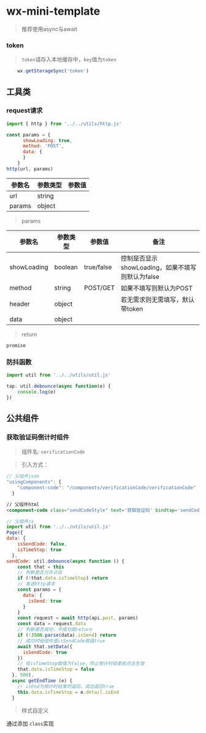 # wx-mini-template

> 推荐使用async与await

### token

> `token`请存入本地缓存中，`key`值为`token`

``` js
    wx.getStorageSync('token')
```

## **工具类**
### request请求

``` js
import { http } from '../../utils/http.js'

const params = {
      showLoading: true,
      method: 'POST',
      data: {
      }
    }
http(url, params)
```


| 参数名 | 参数类型 | 参数值 |
| --- | --- | --- |
| url | string |  |
| params | object |  |


> params


| 参数名 | 参数类型 | 参数值 |  备注 |
| --- | --- | --- | --- |
| showLoading | boolean | true/false | 控制是否显示showLoading，如果不填写则默认为false |
| method | string | POST/GET | 如果不填写则默认为POST |
| header | object |  | 若无需求则无需填写，默认带token |
| data | object |  |  |

> return

```
promise
```

### 防抖函数
``` js
import util from '../../utils/util.js'

tap: util.debounce(async function(e) {
    console.log(e)
})
```

## **公共组件**
### 获取验证码倒计时组件

> 组件名: `verificationCode`

> 引入方式：

``` js
// 父组件json
"usingComponents": {
    "component-code": "/components/verificationCode/verificationCode"
  }
```
``` html
// 父组件html
<component-code class="sendCodeStyle" text='获取验证码' bindtap='sendCode' isSendCode='{{isSendCode}}' bindendTime='getEndTime'></component-code>
```
``` js
// 父组件js
import util from '../../utils/util.js'
Page({
data: {
    isSendCode: false,
    isTimeStop: true
  },
sendCode: util.debounce(async function () {
    const that = this
    // 判断是否允许点击
    if (!that.data.isTimeStop) return
    // 发送http请求
    const params = {
      data: {
        isSend: true
      }
    }
    const request = await http(api.post, params)
    const data = request.data
    // 判断是否成功，不成功就return
    if (!JSON.parse(data).isSend) return
    // 成功时给组件值isSendCode赋值true
    await that.setData({
      isSendCode: true
    })
    // 给isTimeStop赋值为false，防止倒计时结束前点击生效
    that.data.isTimeStop = false
  }, 500),
  async getEndTime (e) {
    // isEnd为倒计时结束时返回，成功返回true
    this.data.isTimeStop = e.detail.isEnd
  }
```

> 样式自定义

通过添加 `class`实现



